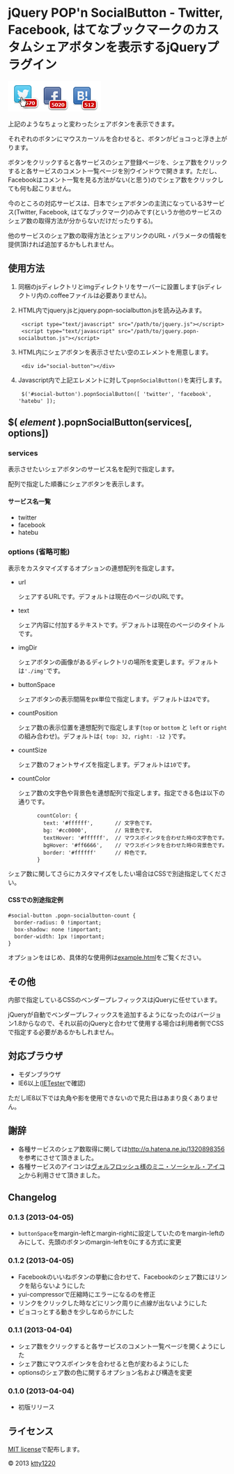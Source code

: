 # jQuery POP'n SocialButton - Twitter, Facebook, はてなブックマークのカスタムシェアボタンを表示するjQueryプラグイン

![example](example.png)

上記のようなちょっと変わったシェアボタンを表示できます。

それぞれのボタンにマウスカーソルを合わせると、ボタンがピョコっと浮き上がります。

ボタンをクリックすると各サービスのシェア登録ページを、シェア数をクリックすると各サービスのコメント一覧ページを別ウインドウで開きます。ただし、Facebookはコメント一覧を見る方法がない(と思う)のでシェア数をクリックしても何も起こりません。

今のところの対応サービスは、日本でシェアボタンの主流になっている3サービス(Twitter, Facebook, はてなブックマーク)のみです(というか他のサービスのシェア数の取得方法が分からないだけだったりする)。

他のサービスのシェア数の取得方法とシェアリンクのURL・パラメータの情報を提供頂ければ追加するかもしれません。

## 使用方法

1. 同梱のjsディレクトリとimgディレクトリをサーバーに設置します(jsディレクトリ内の.coffeeファイルは必要ありません)。

2. HTML内でjquery.jsとjquery.popn-socialbutton.jsを読み込みます。

        <script type="text/javascript" src="/path/to/jquery.js"></script>
        <script type="text/javascript" src="/path/to/jquery.popn-socialbutton.js"></script>

3. HTML内にシェアボタンを表示させたい空のエレメントを用意します。

        <div id="social-button"></div>

4. Javascript内で上記エレメントに対して`popnSocialButton()`を実行します。

        $('#social-button').popnSocialButton([ 'twitter', 'facebook', 'hatebu' ]);

## $( *element* ).popnSocialButton(services[, options])

### __services__

表示させたいシェアボタンのサービス名を配列で指定します。

配列で指定した順番にシェアボタンを表示します。

#### サービス名一覧

* twitter
* facebook
* hatebu

### __options__ (省略可能)

表示をカスタマイズするオプションの連想配列を指定します。

* url

    シェアするURLです。デフォルトは現在のページのURLです。

* text

    シェア内容に付加するテキストです。デフォルトは現在のページのタイトルです。

* imgDir

    シェアボタンの画像があるディレクトリの場所を変更します。デフォルトは`'./img'`です。

* buttonSpace

    シェアボタンの表示間隔をpx単位で指定します。デフォルトは`24`です。

* countPosition

    シェア数の表示位置を連想配列で指定します(`top` or `bottom` と `left` or `right`の組み合わせ)。デフォルトは`{ top: 32, right: -12 }`です。

* countSize

    シェア数のフォントサイズを指定します。デフォルトは`10`です。

* countColor

    シェア数の文字色や背景色を連想配列で指定します。指定できる色は以下の通りです。

            countColor: {
              text: '#ffffff',       // 文字色です。
              bg: '#cc0000',         // 背景色です。
              textHover: '#ffffff',  // マウスポインタを合わせた時の文字色です。
              bgHover: '#ff6666',    // マウスポインタを合わせた時の背景色です。
              border: '#ffffff'      // 枠色です。
            }

シェア数に関してさらにカスタマイズをしたい場合はCSSで別途指定してください。

#### CSSでの別途指定例

    #social-button .popn-socialbutton-count {
      border-radius: 0 !important;
      box-shadow: none !important;
      border-width: 1px !important;
    }

オプションをはじめ、具体的な使用例は[example.html](example.html)をご覧ください。

## その他

内部で指定しているCSSのベンダープレフィックスはjQueryに任せています。

jQueryが自動でベンダープレフィックスを追加するようになったのはバージョン1.8からなので、それ以前のjQueryと合わせて使用する場合は利用者側でCSSで指定する必要があるかもしれません。

## 対応ブラウザ

* モダンブラウザ
* IE6以上([IETester](http://my-debugbar.com/wiki/IETester/HomePage)で確認)

ただしIE8以下では丸角や影を使用できないので見た目はあまり良くありません。

## 謝辞

* 各種サービスのシェア数取得に関しては<http://q.hatena.ne.jp/1320898356>を参考にさせて頂きました。
* 各種サービスのアイコンは[ヴォルフロッシュ様のミニ・ソーシャル・アイコン](http://wolfrosch.com/works/webdesign/socialicons)から利用させて頂きました。

## Changelog

### 0.1.3 (2013-04-05)

* `buttonSpace`をmargin-leftとmargin-rightに設定していたのをmargin-leftのみにして、先頭のボタンのmargin-leftを0にする方式に変更

### 0.1.2 (2013-04-05)

* Facebookのいいねボタンの挙動に合わせて、Facebookのシェア数にはリンクを貼らないようにした
* yui-compressorで圧縮時にエラーになるのを修正
* リンクをクリックした時などにリンク周りに点線が出ないようにした
* ピョコっとする動きを少しなめらかにした

### 0.1.1 (2013-04-04)

* シェア数をクリックすると各サービスのコメント一覧ページを開くようにした
* シェア数にマウスポインタを合わせると色が変わるようにした
* optionsのシェア数の色に関するオプション名および構造を変更

### 0.1.0 (2013-04-04)

* 初版リリース

## ライセンス

[MIT license](http://www.opensource.org/licenses/mit-license)で配布します。

&copy; 2013 [ktty1220](mailto:ktty1220@gmail.com)
